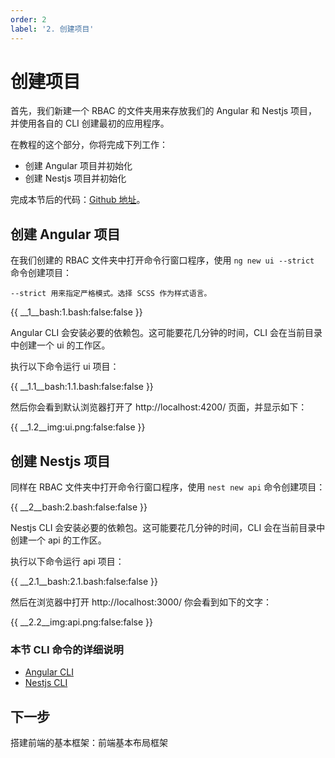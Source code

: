 ```yaml
---
order: 2
label: '2. 创建项目'
---
```


# 创建项目

首先，我们新建一个 RBAC 的文件夹用来存放我们的 Angular 和 Nestjs 项目，并使用各自的 CLI 创建最初的应用程序。

在教程的这个部分，你将完成下列工作：

- 创建 Angular 项目并初始化
- 创建 Nestjs 项目并初始化

完成本节后的代码：<a href="https://github.com/NG-NEST/ng-nest-examples/tree/master/RBAC/2-create-project" target="_blank">Github 地址</a>。

## 创建 Angular 项目

在我们创建的 RBAC 文件夹中打开命令行窗口程序，使用 `ng new ui --strict` 命令创建项目：

```info
--strict 用来指定严格模式。选择 SCSS 作为样式语言。
```

{{ __1\__bash:1.bash:false:false }}

Angular CLI 会安装必要的依赖包。这可能要花几分钟的时间，CLI 会在当前目录中创建一个 ui 的工作区。

执行以下命令运行 ui 项目：

{{ __1.1\__bash:1.1.bash:false:false }}

然后你会看到默认浏览器打开了 http://localhost:4200/ 页面，并显示如下：

{{ __1.2\__img:ui.png:false:false }}

## 创建 Nestjs 项目

同样在 RBAC 文件夹中打开命令行窗口程序，使用 `nest new api` 命令创建项目：

{{ __2\__bash:2.bash:false:false }}

Nestjs CLI 会安装必要的依赖包。这可能要花几分钟的时间，CLI 会在当前目录中创建一个 api 的工作区。

执行以下命令运行 api 项目：

{{ __2.1\__bash:2.1.bash:false:false }}

然后在浏览器中打开 http://localhost:3000/ 你会看到如下的文字：

{{ __2.2\__img:api.png:false:false }}

### 本节 CLI 命令的详细说明

- <a href="https://angular.cn/cli" target="_blank">Angular CLI</a>
- <a href="https://docs.nestjs.com/cli/overview" target="_blank">Nestjs CLI</a>

## 下一步

搭建前端的基本框架：前端基本布局框架
